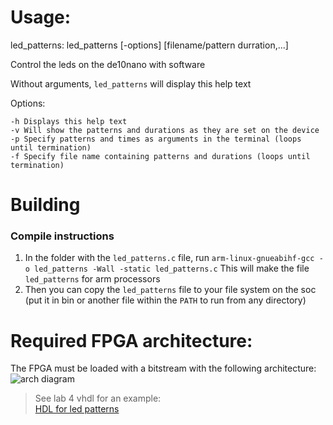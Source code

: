 ##
# Usage:  
led_patterns: led_patterns [-options] [filename/pattern durration,...]
	
Control the leds on the de10nano with software
	
Without arguments, `led_patterns` will display this help text
	
Options: 

	-h Displays this help text  
	-v Will show the patterns and durations as they are set on the device  
	-p Specify patterns and times as arguments in the terminal (loops until termination)  
	-f Specify file name containing patterns and durations (loops until termination)  
##
# Building
### Compile instructions
1. In the folder with the `led_patterns.c` file, run `arm-linux-gnueabihf-gcc -o led_patterns -Wall -static led_patterns.c` This will make the file `led_patterns` for arm processors
2. Then you can copy the `led_patterns` file to your file system on the soc (put it in bin or another file within the `PATH` to run from any directory)
##
# Required FPGA architecture:
The FPGA must be loaded with a bitstream with the following architecture:  
![arch diagram](./assets/Lab4BlockDiagram.svg)  
>See lab 4 vhdl for an example:  
[HDL for led patterns](../hdl/led-patterns)